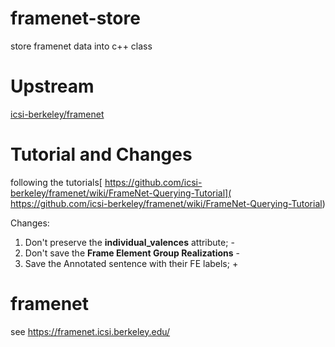 # framenet-store
store framenet data into c++ class 

# Upstream
[icsi-berkeley/framenet](https://github.com/icsi-berkeley/framenet)

#  Tutorial and Changes
following the tutorials[ https://github.com/icsi-berkeley/framenet/wiki/FrameNet-Querying-Tutorial]( https://github.com/icsi-berkeley/framenet/wiki/FrameNet-Querying-Tutorial)

Changes: 

1. Don't preserve the **individual_valences** attribute; -
2. Don't save the **Frame Element Group Realizations** -
3. Save the Annotated sentence with their FE labels; +

# framenet
see  [https://framenet.icsi.berkeley.edu/
](https://framenet.icsi.berkeley.edu/)